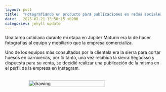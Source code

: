 ```yaml
---
layout: post
title:  "Fotografiando un producto para publicaciones en redes sociales"
date:   2025-02-21 13:50:15 +0200
categories: jekyll update
---
```



Una tarea cotidiana durante mi etapa en Jupiter Maturin era la de hacer fotografias al equipo y mobiliario que la empresa comercializa.

Uno de los equipos más consultados por la clientela era la sierra para cortar huesos en carnicerías, por lo tanto, una vez recibida la sierra Segaosso y dispuesta para su venta, se decidió realizar una publicación de la misma en el perfil de la empresa en Instagram.

<br>
<div style="display: flex; justify-content: center;">
  
<img src="https://ivanjvic.github.io/bocadillo_salchicha/img/pruebablog1.png" alt="drawing" width="70%" />

</div>




